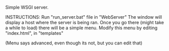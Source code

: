   Simple WSGI server.


  INSTRUCTIONS:
  Run "run_server.bat" file in "WebServer"
  The window will display a host where the server is being ran.
  Once you go there (might take a while to load) there will be a simple menu.
  Modify this menu by editing "index.html", in "templates"

  (Menu says advanced, even though its not, but you can edit that)
